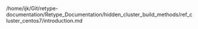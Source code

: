 /home/ijk/Git/retype-documentation/Retype_Documentation/hidden_cluster_build_methods/ref_cluster_centos7/introduction.md